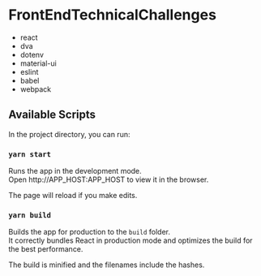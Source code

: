 # FrontEndTechnicalChallenges

- react
- dva
- dotenv
- material-ui
- eslint
- babel
- webpack

## Available Scripts

In the project directory, you can run:

### `yarn start`

Runs the app in the development mode.<br />
Open http://APP_HOST:APP_HOST to view it in the browser.

The page will reload if you make edits.<br />

### `yarn build`

Builds the app for production to the `build` folder.<br />
It correctly bundles React in production mode and optimizes the build for the best performance.

The build is minified and the filenames include the hashes.